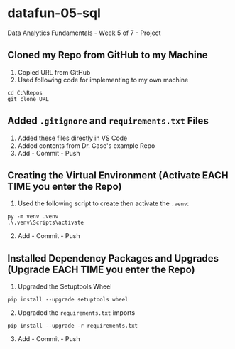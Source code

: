 # datafun-05-sql
Data Analytics Fundamentals - Week 5 of 7 - Project
## Cloned my Repo from GitHub to my Machine
1. Copied URL from GitHub
2. Used following code for implementing to my own machine
```shell
cd C:\Repos
git clone URL
```

## Added `.gitignore` and `requirements.txt` Files
1. Added these files directly in VS Code
2. Added contents from Dr. Case's example Repo
3. Add - Commit - Push

## Creating the Virtual Environment (Activate EACH TIME you enter the Repo)
1. Used the following script to create then activate the `.venv`:
```shell
py -m venv .venv
.\.venv\Scripts\activate
```
2. Add - Commit - Push

## Installed Dependency Packages and Upgrades (Upgrade EACH TIME you enter the Repo)
1. Upgraded the Setuptools Wheel
```shell
pip install --upgrade setuptools wheel
```
2. Upgraded the `requirements.txt` imports
```shell
pip install --upgrade -r requirements.txt
```
3. Add - Commit - Push